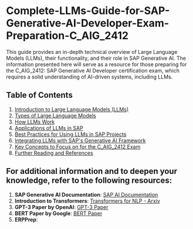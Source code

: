 # Complete-LLMs-Guide-for-SAP-Generative-AI-Developer-Exam-Preparation-C_AIG_2412
This guide provides an in-depth technical overview of Large Language Models (LLMs), their functionality, and their role in SAP Generative AI. The information presented here will serve as a resource for those preparing for the C_AIG_2412: SAP Generative AI Developer certification exam, which requires a solid understanding of AI-driven systems, including LLMs.

## Table of Contents
1. [Introduction to Large Language Models (LLMs)](#introduction-to-large-language-models-llms)
2. [Types of Large Language Models](#types-of-large-language-models)
3. [How LLMs Work](#how-llms-work)
4. [Applications of LLMs in SAP](#applications-of-llms-in-sap)
5. [Best Practices for Using LLMs in SAP Projects](#best-practices-for-using-llms-in-sap-projects)
6. [Integrating LLMs with SAP's Generative AI Framework](#integrating-llms-with-saps-generative-ai-framework)
7. [Key Concepts to Focus on for the C_AIG_2412 Exam](#key-concepts-to-focus-on-for-the-c_aig_2412-exam)
8. [Further Reading and References](#further-reading-and-references)

## For additional information and to deepen your knowledge, refer to the following resources:
1. **SAP Generative AI Documentation**: [SAP AI Documentation](https://help.sap.com/viewer/product/SAP_GENERATIVE_AI)
2. **Introduction to Transformers**: [Transformers for NLP - Arxiv](https://arxiv.org/abs/1706.03762)
3. **GPT-3 Paper by OpenAI**: [GPT-3 Paper](https://arxiv.org/abs/2005.14165)
4. **BERT Paper by Google**: [BERT Paper](https://arxiv.org/abs/1810.04805)
5. **ERPPrep**: 
